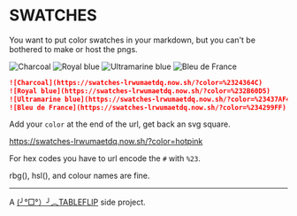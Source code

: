 # SWATCHES

You want to put color swatches in your markdown, but you can't be bothered to make or host the pngs.

![Charcoal](https://swatches-lrwumaetdq.now.sh/?color=%2324364C)
![Royal blue](https://swatches-lrwumaetdq.now.sh/?color=%232B60D5)
![Ultramarine blue](https://swatches-lrwumaetdq.now.sh/?color=%23437AF4)
![Bleu de France](https://swatches-lrwumaetdq.now.sh/?color=%234299FF)

```md
![Charcoal](https://swatches-lrwumaetdq.now.sh/?color=%2324364C)
![Royal blue](https://swatches-lrwumaetdq.now.sh/?color=%232B60D5)
![Ultramarine blue](https://swatches-lrwumaetdq.now.sh/?color=%23437AF4)
![Bleu de France](https://swatches-lrwumaetdq.now.sh/?color=%234299FF)
```

Add your `color` at the end of the url, get back an svg square.

https://swatches-lrwumaetdq.now.sh/?color=hotpink

For hex codes you have to url encode the `#` with `%23`.

rbg(), hsl(), and colour names are fine.

---

A [(╯°□°）╯︵TABLEFLIP](https://tableflip.io) side project.